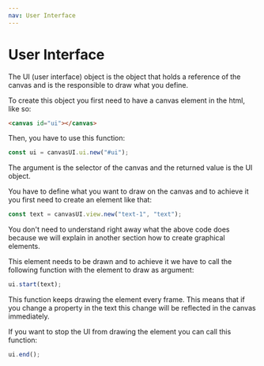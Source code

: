 ```yaml
---
nav: User Interface
---
```


# User Interface

The UI (user interface) object is the object that holds a reference of the canvas and is the responsible to draw what you define.

To create this object you first need to have a canvas element in the html, like so:

```html
<canvas id="ui"></canvas>
```

Then, you have to use this function:

```javascript
const ui = canvasUI.ui.new("#ui");
```

The argument is the selector of the canvas and the returned value is the UI object.

You have to define what you want to draw on the canvas and to achieve it you first need to create an element like that:

```javascript
const text = canvasUI.view.new("text-1", "text");
```

You don't need to understand right away what the above code does because we will explain in another section how to create graphical elements.

This element needs to be drawn and to achieve it we have to call the following function with the element to draw as argument:

```javascript
ui.start(text);
```

This function keeps drawing the element every frame. This means that if you change a property in the text this change will be reflected in the canvas immediately.

If you want to stop the UI from drawing the element you can call this function:

```javascript
ui.end();
```
